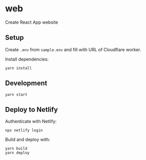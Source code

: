 # web

Create React App website

## Setup

Create `.env` from `sample.env` and fill with URL of Cloudflare worker.

Install dependencies:

    yarn install

## Development

    yarn start

## Deploy to Netlify

Authenticate with Netlify:

    npx netlify login

Build and deploy with:

    yarn build
    yarn deploy